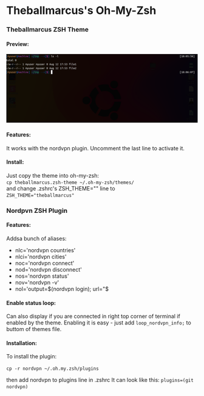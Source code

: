 # Theballmarcus's Oh-My-Zsh

### Theballmarcus ZSH Theme
#### Preview:
![Terminal](Image.png)

#### Features:
It works with the nordvpn plugin. Uncomment the last line to activate it.

#### Install:
Just copy the theme into oh-my-zsh:  
`cp theballmarcus.zsh-theme ~/.oh-my-zsh/themes/`  
and change .zshrc's ZSH_THEME="" line to  
`ZSH_THEME="theballmarcus"`


### Nordpvn ZSH Plugin
#### Features:
Addsa bunch of aliases:
* nlc='nordvpn countries'
* nlci='nordvpn cities'
* noc='nordvpn connect'
* nod='nordvpn disconnect'
* nos='nordvpn status'
* nov='nordvpn -v'
* nol='output=\$(nordvpn login); url="\$

#### Enable status loop:
Can also display if you are connected in right top corner of terminal if enabled by the theme. Enabling it is easy - just add `loop_nordvpn_info;` to buttom of themes file. 

#### Installation:
To install the plugin:

`cp -r nordvpn ~/.oh.my.zsh/plugins`

then add nordvpn to plugins line in .zshrc
It can look like this:
`plugins=(git nordvpn)`